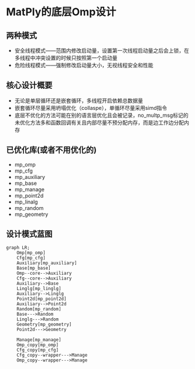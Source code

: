 # MatPly的底层Omp设计

## 两种模式

- 安全线程模式——范围内修改启动量，设置第一次线程启动量之后会上锁，在多线程中冲突设置的时候只按照第一个启动量
- 危险线程模式——强制修改启动量大小，无视线程安全和性能
  

## 核心设计概要
- 无论是单层循环还是嵌套循环，多线程开启依赖总数据量
- 嵌套循环尽量采用坍塌优化（collaspe），单循环尽量采用simd指令
- 底层不优化的方法可能在别的语言层优化且会被记录，no_multp_msg标记的未优化方法多和函数回调有关且内部尽量不预分配内存，而是边工作边分配内存

## 已优化库(或者不用优化的)

- mp_omp
- mp_cfg
- mp_auxiliary
- mp_base
- mp_manage
- mp_point2d
- mp_linalg
- mp_random
- mp_geometry

## 设计模式蓝图

```mermaid
graph LR;
    Omp[mp_omp]
    Cfg[mp_cfg]
    Auxiliary[mp_auxiliary]
    Base[mp_base]
    Omp--core-->Auxiliary
    Cfg--core-->Auxiliary
    Auxiliary-->Base
    Linglg[mp_linglg]
    Auxiliary-->Linglg
    Point2d[mp_point2d]
    Auxiliary-->Point2d
    Random[mp_random]
    Base--->Random
    Linglg--->Random
    Geometry[mp_geometry]
    Point2d--->Geometry
  
    Manage[mp_manage]
    Omp_copy[mp_omp]
    Cfg_copy[mp_cfg]
    Cfg_copy--wrapper--->Manage
    Omp_copy--wrapper--->Manage
```

